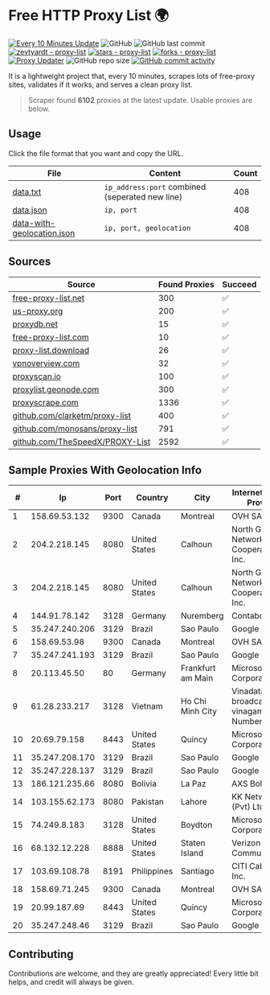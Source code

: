 
# Free HTTP Proxy List 🌍

[![Every 10 Minutes Update](https://github.com/mertguvencli/http-proxy-list/actions/workflows/main.yml/badge.svg?branch=main)](https://github.com/mertguvencli/http-proxy-list/actions/workflows/main.yml)
![GitHub](https://img.shields.io/github/license/mertguvencli/http-proxy-list)
![GitHub last commit](https://img.shields.io/github/last-commit/mertguvencli/http-proxy-list)
[![zevtyardt - proxy-list](https://img.shields.io/static/v1?label=zevtyardt&message=proxy-list&color=blue&logo=github)](https://github.com/zevtyardt/proxy-list "Go to GitHub repo")
[![stars - proxy-list](https://img.shields.io/github/stars/zevtyardt/proxy-list?style=social)](https://github.com/zevtyardt/proxy-list)
[![forks - proxy-list](https://img.shields.io/github/forks/zevtyardt/proxy-list?style=social)](https://github.com/zevtyardt/proxy-list)
[![Proxy Updater](https://github.com/zevtyardt/proxy-list/workflows/Proxy%20Updater/badge.svg)](https://github.com/zevtyardt/proxy-list/actions?query=workflow:"Proxy+Updater")
![GitHub repo size](https://img.shields.io/github/repo-size/zevtyardt/proxy-list)
[![GitHub commit activity](https://img.shields.io/github/commit-activity/m/zevtyardt/proxy-list?logo=commits)](https://github.com/zevtyardt/proxy-list/commits/main)

It is a lightweight project that, every 10 minutes, scrapes lots of free-proxy sites, validates if it works, and serves a clean proxy list.

> Scraper found **6102** proxies at the latest update. Usable proxies are below.

## Usage

Click the file format that you want and copy the URL.

|File|Content|Count|
|----|-------|-----|
|[data.txt](https://raw.githubusercontent.com/mertguvencli/http-proxy-list/main/proxy-list/data.txt)|`ip_address:port` combined (seperated new line)|408|
|[data.json](https://raw.githubusercontent.com/mertguvencli/http-proxy-list/main/proxy-list/data.json)|`ip, port`|408|
|[data-with-geolocation.json](https://raw.githubusercontent.com/mertguvencli/http-proxy-list/main/proxy-list/data-with-geolocation.json)|`ip, port, geolocation`|408|

## Sources

|Source|Found Proxies|Succeed|
|------|-------------|-------|
|[free-proxy-list.net](https://free-proxy-list.net)|300|✅|
|[us-proxy.org](https://www.us-proxy.org)|200|✅|
|[proxydb.net](http://proxydb.net)|15|✅|
|[free-proxy-list.com](https://free-proxy-list.com/?page=&port=&type%5B%5D=http&type%5B%5D=https&up_time=0&search=Search)|10|✅|
|[proxy-list.download](https://www.proxy-list.download/HTTP)|26|✅|
|[vpnoverview.com](https://vpnoverview.com/privacy/anonymous-browsing/free-proxy-servers)|32|✅|
|[proxyscan.io](https://www.proxyscan.io)|100|✅|
|[proxylist.geonode.com](https://proxylist.geonode.com/api/proxy-list?limit=300&page=1&sort_by=lastChecked&sort_type=desc&protocols=http,https)|300|✅|
|[proxyscrape.com](https://api.proxyscrape.com/v2/?request=displayproxies&protocol=http&timeout=10000&country=all&ssl=all&anonymity=all)|1336|✅|
|[github.com/clarketm/proxy-list](https://raw.githubusercontent.com/clarketm/proxy-list/master/proxy-list-raw.txt)|400|✅|
|[github.com/monosans/proxy-list](https://raw.githubusercontent.com/monosans/proxy-list/main/proxies/http.txt)|791|✅|
|[github.com/TheSpeedX/PROXY-List](https://raw.githubusercontent.com/TheSpeedX/PROXY-List/master/http.txt)|2592|✅|


## Sample Proxies With Geolocation Info

|#|Ip|Port|Country|City|Internet Service Provider|
|-|--|----|-------|----|-------------------------|
|1|158.69.53.132|9300|Canada|Montreal|OVH SAS|
|2|204.2.218.145|8080|United States|Calhoun|North Georgia Network Cooperative, Inc.|
|3|204.2.218.145|8080|United States|Calhoun|North Georgia Network Cooperative, Inc.|
|4|144.91.78.142|3128|Germany|Nuremberg|Contabo GmbH|
|5|35.247.240.206|3129|Brazil|Sao Paulo|Google LLC|
|6|158.69.53.98|9300|Canada|Montreal|OVH SAS|
|7|35.247.241.193|3129|Brazil|Sao Paulo|Google LLC|
|8|20.113.45.50|80|Germany|Frankfurt am Main|Microsoft Corporation|
|9|61.28.233.217|3128|Vietnam|Ho Chi Minh City|Vinadata broadcast via vinagame AS Number|
|10|20.69.79.158|8443|United States|Quincy|Microsoft Corporation|
|11|35.247.208.170|3129|Brazil|Sao Paulo|Google LLC|
|12|35.247.228.137|3129|Brazil|Sao Paulo|Google LLC|
|13|186.121.235.66|8080|Bolivia|La Paz|AXS Bolivia S. A.|
|14|103.155.62.173|8080|Pakistan|Lahore|KK Networks (Pvt) Ltd.|
|15|74.249.8.183|3128|United States|Boydton|Microsoft Corporation|
|16|68.132.12.228|8888|United States|Staten Island|Verizon Communications|
|17|103.69.108.78|8191|Philippines|Santiago|CITI Cableworld Inc.|
|18|158.69.71.245|9300|Canada|Montreal|OVH SAS|
|19|20.99.187.69|8443|United States|Quincy|Microsoft Corporation|
|20|35.247.248.46|3129|Brazil|Sao Paulo|Google LLC|



## Contributing

Contributions are welcome, and they are greatly appreciated! Every
little bit helps, and credit will always be given.

